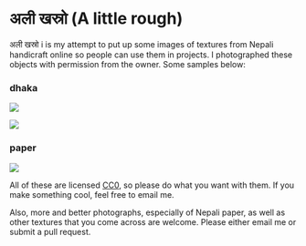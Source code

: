 # अली खस्रो (A little rough)

अली खस्रो   i is my attempt to put up some images of textures from Nepali handicraft online so people can use them in projects. I photographed these objects with permission from the owner. Some samples below:

### dhaka
![](https://raw.githubusercontent.com/prabhasp/ali-khasro/master/dhaka/dhaka2.png)

![](https://raw.githubusercontent.com/prabhasp/ali-khasro/master/dhaka/dhaka5.png)

### paper
![](https://raw.githubusercontent.com/prabhasp/ali-khasro/master/lokta/paper2.jpg)

All of these are licensed [CC0](https://creativecommons.org/publicdomain/zero/1.0/), so please do what you want with them. If you make something cool, feel free to email me.

Also, more and better photographs, especially of Nepali paper, as well as other textures that you come across are welcome. Please either email me or submit a pull request.
